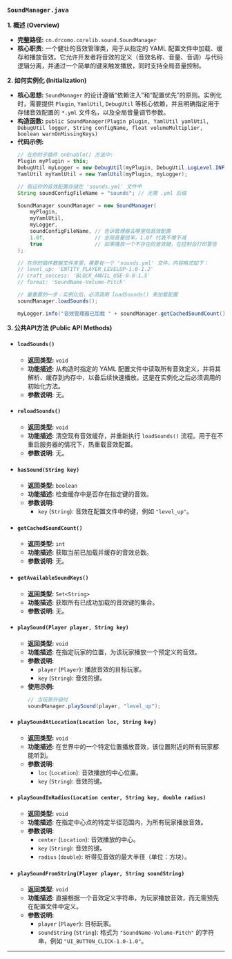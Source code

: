 ### `SoundManager.java`

**1. 概述 (Overview)**

  * **完整路径:** `cn.drcomo.corelib.sound.SoundManager`
  * **核心职责:** 一个健壮的音效管理类，用于从指定的 YAML 配置文件中加载、缓存和播放音效。它允许开发者将音效的定义（音效名称、音量、音调）与代码逻辑分离，并通过一个简单的键来触发播放，同时支持全局音量控制。

**2. 如何实例化 (Initialization)**

  * **核心思想:** `SoundManager` 的设计遵循“依赖注入”和“配置优先”的原则。实例化时，需要提供 `Plugin`, `YamlUtil`, `DebugUtil` 等核心依赖，并且明确指定用于存储音效配置的 `*.yml` 文件名，以及全局音量调节参数。
  * **构造函数:** `public SoundManager(Plugin plugin, YamlUtil yamlUtil, DebugUtil logger, String configName, float volumeMultiplier, boolean warnOnMissingKeys)`
  * **代码示例:**
    ```java
    // 在你的子插件 onEnable() 方法中:
    Plugin myPlugin = this;
    DebugUtil myLogger = new DebugUtil(myPlugin, DebugUtil.LogLevel.INFO);
    YamlUtil myYamlUtil = new YamlUtil(myPlugin, myLogger);

    // 假设你的音效配置存储在 'sounds.yml' 文件中
    String soundConfigFileName = "sounds"; // 无需 .yml 后缀

    SoundManager soundManager = new SoundManager(
        myPlugin,
        myYamlUtil,
        myLogger,
        soundConfigFileName, // 告诉管理器去哪里找音效配置
        1.0f,                // 全局音量倍率，1.0f 代表不增不减
        true                 // 如果播放一个不存在的音效键，在控制台打印警告
    );

    // 在你的插件数据文件夹里，需要有一个 'sounds.yml' 文件，内容格式如下：
    // level_up: 'ENTITY_PLAYER_LEVELUP-1.0-1.2'
    // craft_success: 'BLOCK_ANVIL_USE-0.8-1.5'
    // format: 'SoundName-Volume-Pitch'

    // 最重要的一步：实例化后，必须调用 loadSounds() 来加载配置
    soundManager.loadSounds();

    myLogger.info("音效管理器已加载 " + soundManager.getCachedSoundCount() + " 个音效。");
    ```

**3. 公共API方法 (Public API Methods)**

  * #### `loadSounds()`

      * **返回类型:** `void`
      * **功能描述:** 从构造时指定的 YAML 配置文件中读取所有音效定义，并将其解析、缓存到内存中，以备后续快速播放。这是在实例化之后必须调用的初始化方法。
      * **参数说明:** 无。

  * #### `reloadSounds()`

      * **返回类型:** `void`
      * **功能描述:** 清空现有音效缓存，并重新执行 `loadSounds()` 流程。用于在不重启服务器的情况下，热重载音效配置。
      * **参数说明:** 无。

  * #### `hasSound(String key)`

      * **返回类型:** `boolean`
      * **功能描述:** 检查缓存中是否存在指定键的音效。
      * **参数说明:**
          * `key` (`String`): 音效在配置文件中的键，例如 `"level_up"`。

  * #### `getCachedSoundCount()`

      * **返回类型:** `int`
      * **功能描述:** 获取当前已加载并缓存的音效总数。
      * **参数说明:** 无。

  * #### `getAvailableSoundKeys()`

      * **返回类型:** `Set<String>`
      * **功能描述:** 获取所有已成功加载的音效键的集合。
      * **参数说明:** 无。

  * #### `playSound(Player player, String key)`

      * **返回类型:** `void`
      * **功能描述:** 在指定玩家的位置，为该玩家播放一个预定义的音效。
      * **参数说明:**
          * `player` (`Player`): 播放音效的目标玩家。
          * `key` (`String`): 音效的键。
      * **使用示例:**
        ```java
        // 当玩家升级时
        soundManager.playSound(player, "level_up");
        ```

  * #### `playSoundAtLocation(Location loc, String key)`

      * **返回类型:** `void`
      * **功能描述:** 在世界中的一个特定位置播放音效，该位置附近的所有玩家都能听到。
      * **参数说明:**
          * `loc` (`Location`): 音效播放的中心位置。
          * `key` (`String`): 音效的键。

  * #### `playSoundInRadius(Location center, String key, double radius)`

      * **返回类型:** `void`
      * **功能描述:** 在指定中心点的特定半径范围内，为所有玩家播放音效。
      * **参数说明:**
          * `center` (`Location`): 音效播放的中心。
          * `key` (`String`): 音效的键。
          * `radius` (`double`): 听得见音效的最大半径（单位：方块）。

  * #### `playSoundFromString(Player player, String soundString)`

      * **返回类型:** `void`
      * **功能描述:** 直接根据一个音效定义字符串，为玩家播放音效，而无需预先在配置文件中定义。
      * **参数说明:**
          * `player` (`Player`): 目标玩家。
          * `soundString` (`String`): 格式为 `"SoundName-Volume-Pitch"` 的字符串，例如 `"UI_BUTTON_CLICK-1.0-1.0"`。

-----

